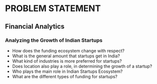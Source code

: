 # PROBLEM STATEMENT

## Financial Analytics
### Analyzing the Growth of Indian Startups
* How does the funding ecosystem change with respect?
* What is the general amount that startups get in India?
* What kind of industries is more preferred for startups?
* Does location also play a role, in determining the growth of a startup?
* Who plays the main role in Indian Startups Ecosystem?
* What are the different types of funding for startups?

